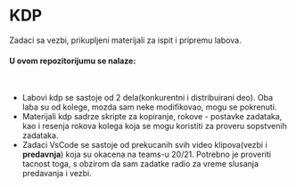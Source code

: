 # KDP
Zadaci sa vezbi, prikupljeni materijali za ispit i pripremu labova.<br/>
<h4>U ovom repozitorijumu se nalaze:</h4><br/>
<ul>
  <li>Labovi kdp se sastoje od 2 dela(konkurentni i distribuirani deo). Oba laba su od kolege, mozda sam neke modifikovao, mogu se pokrenuti.</li>
  <li>Materijali kdp sadrze skripte za kopiranje, rokove - postavke zadataka, kao i resenja rokova kolega koja se mogu koristiti za proveru sopstvenih zadataka. </li>
  <li>Zadaci VsCode se sastoje od prekucanih svih video klipova(vezbi i <b>predavnja</b>) koja su okacena na teams-u 20/21. Potrebno je proveriti tacnost toga, s obzirom
  da sam zadatke radio za vreme slusanja predavanja i vezbi.</li>
</ul>

